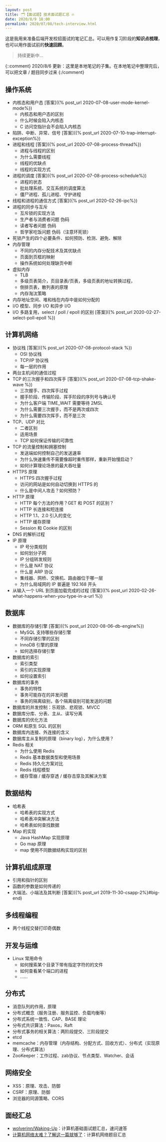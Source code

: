 ```yaml
---
layout: post
title: 🗂【面试题】技术面试题汇总 🔥
date: 2020/8/9 18:00
permalink: 2020/07/08/tech-interview.html
---
```


这是我用来准备后端开发校招面试的笔记汇总。可以用作复习阶段的**知识点梳理**，也可以用作面试前的**快速回顾**。
> 持续更新中...

{::comment}
2020/8/6 更新：这里是本地笔记的子集。在本地笔记中整理完后，可以把文章 / 题目同步过来
{:/comment}

## 操作系统
* 内核态和用户态 [答案]({% post_url 2020-07-08-user-mode-kernel-mode%})
    * 内核态和用户态的区别 
    * 什么时候会陷入内核态
    * C 访问空指针会不会陷入内核态
* 陷阱、中断、异常、信号 [答案]({% post_url 2020-07-10-trap-interrupt-exception%})
* 进程和线程 [答案]({% post_url 2020-07-08-process-thread%})
    * 进程与线程的区别
    * 为什么需要线程
    * 线程的优缺点
    * 线程的实现方式
* 进程的调度 [答案]({% post_url 2020-07-08-process-schedule%})
    * 进程的状态 
    * 批处理系统、交互系统的调度算法
    * 僵尸进程、孤儿进程、守护进程
* 线程和进程的通信方式 [答案]({% post_url 2020-02-26-ipc%})
* 进程的同步与互斥
    * 互斥锁的实现方法
    * 生产者与消费者问题 伪码
    * 读者写者问题 伪码
    * 哲学家吃饭问题 伪码（注意环死锁）
* 死锁产生的四个必要条件、如何预防、检测、避免、解除
* 内存管理
    * 不同的内存分配技术及其优缺点
    * 页面到页框的映射
    * 操作系统如何处理缺页中断
* 虚拟内存
    * TLB
    * 多级页表简介，页目录表/页表，多级页表的地址转换过程，
    * 倒排页表，散列表的原理
    * 内存淘汰策略
* 内存地址空间、堆和栈在内存中是如何分配的
* I/O 模型、同步 I/O 和异步 I/O
* I/O 多路复用，select / poll / epoll 的区别 [答案]({% post_url 2020-02-27-select-poll-epoll %})

## 计算机网络
* 协议栈 [答案]({% post_url 2020-07-08-protocol-stack %})
    * OSI 协议栈
    * TCP/IP 协议栈
    * 每一层的作用
* 两台主机间的通信过程
* TCP 的三次握手和四次挥手 [答案]({% post_url 2020-07-08-tcp-shake-wave %})
    * 三次握手、四次挥手过程
    * 握手阶段、传输阶段、挥手阶段的序列号与确认号
    * 为什么客户端 TIME_WAIT 需要等待 2MSL
    * 为什么需要三次握手，而不是两次或四次
    * 为什么需要四次挥手，而不是三次
* TCP、UDP 对比
    * 二者区别
    * 适用场景
    * TCP 如何保证传输的可靠性
* TCP 的流量控制和拥塞控制
    * 发送端如何控制自己的发送速率
    * 为什么快速重传不需要像超时重传那样，重新开始慢启动？
    * 如何计算理论场景的最大吞吐量
* HTTPS 原理
    * HTTPS 四次握手过程
    * 访问的网站是如何自动切换到 HTTPS 的
    * 什么是中间人攻击？如何预防？
* HTTP 原理
    * HTTP 每个方法的作用？GET 和 POST 的区别？ 
    * HTTP 长连接和短连接
    * HTTP 1.1、2.0 引入的变化
    * HTTP 缓存原理
    * Session 和 Cookie 的区别
* DNS 的解析过程
* IP 原理
    * IP 号分类规则
    * 如何划分子网
    * IP 分组转发规则
    * 什么是 NAT 协议
    * 什么是 ARP 协议
    * 集线器、网桥、交换机、路由器位于哪一层
    * 为什么局域网的 IP 普遍是 192.168 开头
* 从输入一个 URL 到页面加载完成的过程 [答案]({% post_url 2020-02-26-what-happens-when-you-type-in-a-url %})

## 数据库
* 数据库的存储引擎 [答案]({% post_url 2020-08-06-db-engine%})
    * MySQL 支持哪些存储引擎
    * 不同存储引擎的区别
    * InnoDB 引擎的原理
    * 如何选择存储引擎
* 数据库的索引
    * 索引类型
    * 索引的实现原理
    * 如何设置索引
* 数据库的事务
    * 事务的特性
    * 事务可能存在的并发问题
    * 事务的隔离级别，各个隔离级别可能发送的问题
* 数据库的并发控制：乐观锁、悲观锁、MVCC
* 数据库分库、分表、主从、读写分离
* 数据库的优化方法
* ORM 和原生 SQL 的区别
* 数据库内连接、外连接的含义
* 数据库主从复制的原理（binary log），为什么使用？
* Redis 相关
    * 为什么使用 Redis
    * Redis 基本数据类型和使用场景
    * Redis 持久化方案对比
    * Redis 线程模型
    * 缓存雪崩 / 缓存穿透 / 缓存击穿及其解决方案

## 数据结构
* 哈希表
    * 哈希表的实现方式
    * 哈希表冲突解决方法
    * 哈希表如何查找数据
* Map 的实现
    * Java HashMap 实现原理
    * Go map 原理
    * map 使用不同数据结构实现的区别

## 计算机组成原理
* 引用和指针的区别
* 函数的参数是如何传递的
* 大端法、小端法及其判断 [答案]({% post_url 2019-11-30-csapp-2%}#big-end)

## 多线程编程
* 两个线程交替打印奇偶数

## 开发与运维
* Linux 常用命令
    * 如何搜索某个目录下带有指定字符的的文件
    * 如何查看某个端口的进程
    * ......

## 分布式
* 消息队列的作用，原理
* 分布式概念（服务注册、服务监控、负载均衡等）
* 分布式系统一致性、CAP、BASE 理论
* 分布式共识算法：Paxos，Raft
* 分布式事务的相关算法：两阶段提交、三阶段提交
* etcd
* memcache：内存管理（内存结构、分配方式、回收方式）、分布式（实现原理、分布式算法）
* ZooKeeper：工作过程、zab协议、节点类型、Watcher、会话

## 网络安全
* XSS：原理、攻击、防御
* CSRF：原理、防御
* 浏览器的同源策略、CORS

## 面经汇总
* [wolverinn/Waking-Up](https://github.com/wolverinn/Waking-Up?utm_source=gold_browser_extension)：计算机基础面试题汇总，速问速答
* [计算机网络太难？了解这一篇就够了](https://juejin.im/post/5d896cccf265da03bd055c87)：计算机网络题目汇总